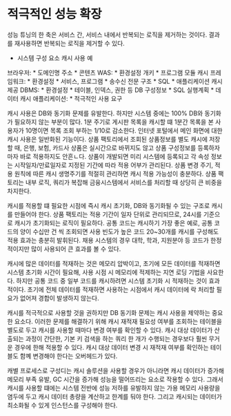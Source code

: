 # 적극적인 성능 확장

성능 튜닝의 한 축은 서비스 간, 서비스 내에서 반복되는 로직을 제거하는 것이다.
결과를 재사용하면 반복되는 로직을 제거할 수 있다.

* 시스템 구성 요소 캐시 사용 예

브라우저:
    * 도메인명 주소
    * 콘텐츠
WAS:
    * 환경설정 개키
    * 프로그램 모듈 캐시
프레임워크:
    * 환경설정
    * 서비스, 프로그램
    * 송수신 전문 구조
    * SQL
    * 애플리케이션 캐시 제공
DBMS:
    * 환경설정
    * 테이블, 인덱스, 권한 등 DB 구성정보
    * SQL 실행계획
    * 데이터 캐시
애플리케이션:
    * 적극적인 사용 요구

캐시 사용은 DB와 동기화 문제를 유발한다.
하지만 시스템 중에는 100% DB와 동기화가 필요하지 않는 부분이 많다.
1분 주기로 게시판 목록을 캐시할 떄 1분간 목록을 본 사용자가 10명이면 목록 조회 부하는 1/10로 감소한다. 인터넷 포털에서 메인 화면에 대한 캐시 사용은 일반화된 기능이다.
상품 팩토리에서 조회된 상품정보를 별도 캐시에 저장할 때, 은행, 보험, 카드사 상품은 실시간으로 바뀌지도 않고 상품 구성정보를 등록하자마자 바로 적용하지도 안흔ㄴ다.
상품이 개발되면 미리 시스템에 등록되고 각 속성 정보는 시작일자/만료일자로 지정된 기간에 따라 적용 어부가 관리된다.
상품 변경 주기, 적용 원칙에 따른 캐시 생명주기를 적절히 관리하면 캐시 적용 가능성이 충분하다.
상품 팩토리는 내부 로직, 쿼리가 복잡해 금융시스템에서 서비스를 처리할 때 상당히 큰 비중을 차지한다.

캐시를 적용할 떄 필요한 시점에 즉시 캐시 초기화, DB와 동기화될 수 있는 구조로 캐시를 만들어야 한다. 상품 팩토리는 적용 기간이 일자 단위로 관리되므로, 24시를 기준으로 캐시가 초기화되는 로직이 필요하다.
공통 코드는 캐시하기 가장 좋은 예로, 공통 코드의 양이 수십만 건 씩 조회되면 사용 빈도가 높은 코드 20~30개를 캐시를 구성해도 적용 효과는 충분히 발휘된다.
채용 시스템의 경우 대학, 학과, 지원분야 등 코드가 한정적이지만 많이 사용되어 큰 효과를 볼 수 있다.

캐시에 많은 데이터를 적재하는 것은 메모리 압박이고, 초기에 모든 데이터를 적재하면 시스템 초기화 시간이 필요해, 사용 시점 시 메모리에 적제하는 지연 로딩 기법을 사요한다.
하지만 공통 코드 중 일부 코드를 캐시하려면 시스템 초기화 시 적재하는 것이 효과적이다. 초기에 전체 데이터를 적재하면 사용하는 시점에서 캐시 데이터에 락 처리할 필요가 없어져 경합이 발생하지 않는다.

캐시를 적극적으로 사용할 것을 권하지만 DB 동기화 문제는 캐시 사용을 제약하는 중요한 요소다.
이러한 문제를 해결하기 위해 캐시 재적재 필요성 여부를 조회하는 테이블을 별도로 두고 캐시를 사용할 때마다 변경 여부를 확인할 수 있다.
캐시 대상 데이터가 산출되는 과정이 간단한, 기본 키 검색을 하는 쿼리 한 개가 수행되는 경우보다 훨씬 무거운 경우에 한해 적용할 수 있다. 캐시 대상 데이터 변경 시 재적재 여부를 확인하는 테이블도 함꼐 변경해야 한다는 오버헤드가 있다.

캐별 프로세스로 구성디는 캐시 솔루션을 사용할 경우가 아니라면 캐시 데이터가 증가해 메모리 부족 유발, GC 시간을 증가해 성능을 떨어뜨리는 요소로 작용할 수 있다. 그래서 캐시를 사용할 떄에는 시스템 전반에 성능 저하를 유발하지 않는 가용 메모리 사용량을 염두에 두고 캐시 데이터 총량을 계산하고 한계를 둬야 한다. 그리고 캐시되는 데이터가 최소화될 수 있게 인스턴스를 구성해야 한다.

